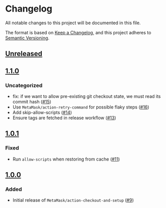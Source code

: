 # Changelog

All notable changes to this project will be documented in this file.

The format is based on [Keep a Changelog](https://keepachangelog.com/en/1.0.0/),
and this project adheres to [Semantic Versioning](https://semver.org/spec/v2.0.0.html).

## [Unreleased]

## [1.1.0]

### Uncategorized

- fix: if we want to allow pre-existing git checkout state, we must read its commit hash ([#15](https://github.com/MetaMask/action-checkout-and-setup/pull/15))
- Use `MetaMask/action-retry-command` for possible flaky steps ([#16](https://github.com/MetaMask/action-checkout-and-setup/pull/16))
- Add skip-allow-scripts ([#14](https://github.com/MetaMask/action-checkout-and-setup/pull/14))
- Ensure tags are fetched in release workflow ([#13](https://github.com/MetaMask/action-checkout-and-setup/pull/13))

## [1.0.1]

### Fixed

- Run `allow-scripts` when restoring from cache ([#11](https://github.com/MetaMask/action-checkout-and-setup/pull/11))

## [1.0.0]

### Added

- Initial release of `MetaMask/action-checkout-and-setup` ([#9](https://github.com/MetaMask/action-checkout-and-setup/pull/9))

[Unreleased]: https://github.com/MetaMask/action-checkout-and-setup/compare/v1.1.0...HEAD
[1.1.0]: https://github.com/MetaMask/action-checkout-and-setup/compare/v1.0.1...v1.1.0
[1.0.1]: https://github.com/MetaMask/action-checkout-and-setup/compare/v1.0.0...v1.0.1
[1.0.0]: https://github.com/MetaMask/action-checkout-and-setup/releases/tag/v1.0.0
